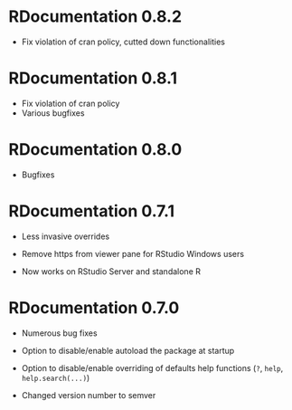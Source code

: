 # RDocumentation 0.8.2

* Fix violation of cran policy, cutted down functionalities

# RDocumentation 0.8.1

* Fix violation of cran policy
* Various bugfixes

# RDocumentation 0.8.0

* Bugfixes

# RDocumentation 0.7.1

* Less invasive overrides

* Remove https from viewer pane for RStudio Windows users

* Now works on RStudio Server and standalone R

# RDocumentation 0.7.0

* Numerous bug fixes

* Option to disable/enable autoload the package at startup

* Option to disable/enable overriding of defaults help functions (`?`, `help`, `help.search(...)`)

* Changed version number to semver